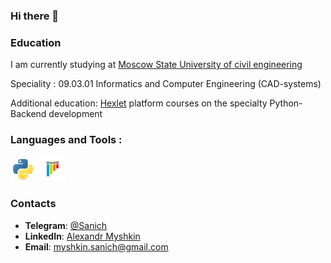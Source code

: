 ### Hi there 👋

### Education

I am currently studying at [Moscow State University of civil engineering](https://mgsu.ru/)

Speciality : 09.03.01 Informatics and Computer Engineering (CAD-systems)

Additional education: [Hexlet](https://ru.hexlet.io/) platform courses on the specialty Python-Backend development

### Languages and Tools :
<div>
  <img src="https://github.com/devicons/devicon/blob/master/icons/python/python-original.svg" title="Java" alt="Java" width="40" height="40"/>&nbsp;
  <img src="https://github.com/devicons/devicon/blob/master/icons/pytest/pytest-original.svg" title="React" alt="React" width="40" height="40"/>&nbsp;

</div>

### Contacts

* **Telegram**: [@Sanich](https://t.me/Sasnich)
* **LinkedIn**: [Alexandr Myshkin](https://www.linkedin.com/in/alexandr-myshkin-90ba26256)
* **Email**: myshkin.sanich@gmail.com




